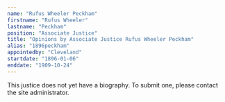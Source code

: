 ```yaml
---
name: "Rufus Wheeler Peckham"
firstname: "Rufus Wheeler"
lastname: "Peckham"
position: "Associate Justice"
title: "Opinions by Associate Justice Rufus Wheeler Peckham"
alias: "1896peckham"
appointedby: "Cleveland"
startdate: "1896-01-06"
enddate: "1909-10-24"
---
```

This justice does not yet have a biography. To submit one, please contact the site administrator.
